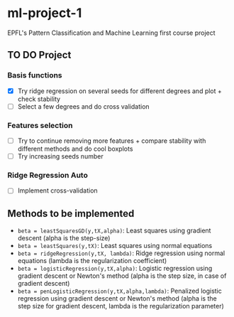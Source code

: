 ml-project-1
============

EPFL's Pattern Classification and Machine Learning first course project

## TO DO Project 

### Basis functions

- [X] Try ridge regression on several seeds for different degrees and plot + check stability
- [ ] Select a few degrees and do cross validation

### Features selection
- [ ] Try to continue removing more features + compare stability with different methods and do cool boxplots
- [ ] Try increasing seeds number

### Ridge Regression Auto
- [ ] Implement cross-validation

## Methods to be implemented

- `beta = leastSquaresGD(y,tX,alpha)`: Least squares using gradient descent (alpha is the step-size)
- `beta = leastSquares(y,tX)`: Least squares using normal equations
- `beta = ridgeRegression(y,tX, lambda)`: Ridge regression using normal equations (lambda is the regularization coefficient)
- `beta = logisticRegression(y,tX,alpha)`: Logistic regression using gradient descent or Newton's method (alpha is the step size, in case of gradient descent)
- `beta = penLogisticRegression(y,tX,alpha,lambda)`: Penalized logistic regression using gradient descent or Newton's method (alpha is the step size for gradient descent, lambda is the regularization parameter)
